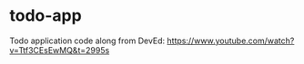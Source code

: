# todo-app

Todo application code along from DevEd: https://www.youtube.com/watch?v=Ttf3CEsEwMQ&t=2995s
